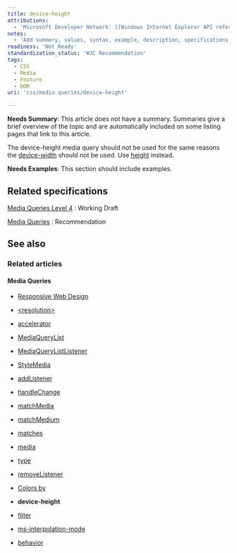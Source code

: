 ```yaml
---
title: device-height
attributions:
  - 'Microsoft Developer Network: [[Windows Internet Explorer API reference](http://msdn.microsoft.com/en-us/library/ie/hh828809%28v=vs.85%29.aspx) Article]'
notes:
  - 'Add summery, values, syntax, example, description, specifications, compatibility.'
readiness: 'Not Ready'
standardization_status: 'W3C Recommendation'
tags:
  - CSS
  - Media
  - Feature
  - DOM
uri: 'css/media queries/device-height'

---
```

**Needs Summary**: This article does not have a summary. Summaries give a brief overview of the topic and are automatically included on some listing pages that link to this article.

 The device-height media query should not be used for the same reasons the [device-width](/css/media_queries/device-width) should not be used. Use [height](/css/media_queries/height) instead.

**Needs Examples**: This section should include examples.

## <span>Related specifications</span>

[Media Queries Level 4](http://www.w3.org/TR/mediaqueries-4/)
:   Working Draft

[Media Queries](http://www.w3.org/TR/css3-mediaqueries/)
:   Recommendation

## <span>See also</span>

### <span>Related articles</span>

#### <span>Media Queries</span>

-   [Responsive Web Design](/concepts/mobile_web/responsive_design)

-   [\<resolution\>](/css/data_types/resolution)

-   [accelerator](/css/media_queries/accelerator)

-   [MediaQueryList](/css/media_queries/apis/MediaQueryList)

-   [MediaQueryListListener](/css/media_queries/apis/MediaQueryListListener)

-   [StyleMedia](/css/media_queries/apis/StyleMedia)

-   [addListener](/css/media_queries/apis/addListener)

-   [handleChange](/css/media_queries/apis/handleChange)

-   [matchMedia](/css/media_queries/apis/matchMedia)

-   [matchMedium](/css/media_queries/apis/matchMedium)

-   [matches](/css/media_queries/apis/matches)

-   [media](/css/media_queries/apis/media)

-   [type](/css/media_queries/apis/properties/type)

-   [removeListener](/css/media_queries/apis/removeListener)

-   [Colors by](/css/media_queries/colors_by)

-   **device-height**

-   [filter](/css/media_queries/filter)

-   [ms-interpolation-mode](/css/media_queries/ms-interpolation-mode)

-   [behavior](/css/properties/behavior)
